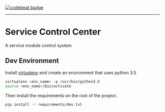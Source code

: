 [![codebeat badge](https://codebeat.co/badges/403ef07c-c97d-4431-a326-fa5ffd58f980)](https://codebeat.co/projects/github-com-desenho-sw-g5-service_control-master)

***

# Service Control Center

A service module control system

## Dev Environment

Install [virtualenv](https://virtualenv.pypa.io/en/stable/installation/) and create an environment that uses python 3.5

```bash
virtualenv <env_name> -p /usr/bin/python3.5
source <env_name>/bin/activate
```

Then install the requirements on the root  of the project.
```bash
pip install -r requirements/dev.txt
```
